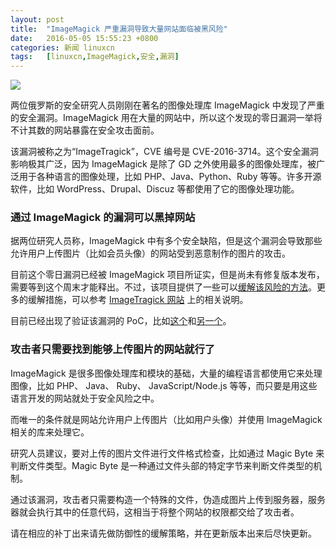 ```yaml
---
layout: post
title:	"ImageMagick 严重漏洞导致大量网站面临被黑风险"
date:	2016-05-05 15:55:23 +0800 
categories:	新闻 linuxcn 
tags:	[linuxcn,ImageMagick,安全,漏洞]
---
```



![](/Asserts/Images//attachment/album/201605/05/152839gra43zzrrlwnuv4l.png)


两位俄罗斯的安全研究人员刚刚在著名的图像处理库 ImageMagick 中发现了严重的安全漏洞。ImageMagick 用在大量的网站中，所以这个发现的零日漏洞一举将不计其数的网站暴露在安全攻击面前。


该漏洞被称之为“ImageTragick”，CVE 编号是 CVE-2016-3714。这个安全漏洞影响极其广泛，因为 ImageMagick 是除了 GD 之外使用最多的图像处理库，被广泛用于各种语言的图像处理，比如 PHP、Java、Python、Ruby 等等。许多开源软件，比如 WordPress、Drupal、Discuz 等都使用了它的图像处理功能。


### 通过 ImageMagick 的漏洞可以黑掉网站


据两位研究人员称，ImageMagick 中有多个安全缺陷，但是这个漏洞会导致那些允许用户上传图片（比如会员头像）的网站受到恶意制作的图片的攻击。


目前这个零日漏洞已经被 ImageMagick 项目所证实，但是尚未有修复版本发布，需要等到这个周末才能释出。不过，该项目提供了一些可以[缓解该风险的方法](https://www.imagemagick.org/discourse-server/viewtopic.php?f=4&t=29588)。更多的缓解措施，可以参考 [ImageTragick 网站](https://imagetragick.com/) 上的相关说明。


目前已经出现了验证该漏洞的 PoC，比如[这个](http://www.openwall.com/lists/oss-security/2016/05/03/18)和[另一个](https://twitter.com/Viss/status/727625561179201536)。


### 攻击者只需要找到能够上传图片的网站就行了


ImageMagick 是很多图像处理库和模块的基础，大量的编程语言都使用它来处理图像，比如 PHP、 Java、 Ruby、 JavaScript/Node.js 等等，而只要是用这些语言开发的网站就处于安全风险之中。


而唯一的条件就是网站允许用户上传图片（比如用户头像）并使用 ImageMagick 相关的库来处理它。


研究人员建议，要对上传的图片文件进行文件格式检查，比如通过 Magic Byte 来判断文件类型。Magic Byte 是一种通过文件头部的特定字节来判断文件类型的机制。


通过该漏洞，攻击者只需要构造一个特殊的文件，伪造成图片上传到服务器，服务器就会执行其中的任意代码，这相当于将整个网站的权限都交给了攻击者。


请在相应的补丁出来请先做防御性的缓解策略，并在更新版本出来后尽快更新。
